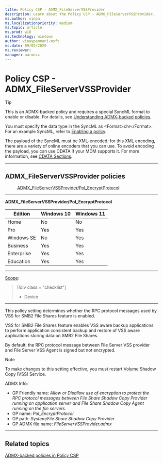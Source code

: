 ```yaml
---
title: Policy CSP - ADMX_FileServerVSSProvider
description: Learn about the Policy CSP - ADMX_FileServerVSSProvider.
ms.author: vinpa
ms.localizationpriority: medium
ms.topic: article
ms.prod: w10
ms.technology: windows
author: vinaypamnani-msft
ms.date: 09/02/2020
ms.reviewer:
manager: aaroncz
---
```


# Policy CSP - ADMX_FileServerVSSProvider

> [!TIP]
> This is an ADMX-backed policy and requires a special SyncML format to enable or disable.  For details, see [Understanding ADMX-backed policies](../understanding-admx-backed-policies.md).
>
> You must specify the data type in the SyncML as &lt;Format&gt;chr&lt;/Format&gt;. For an example SyncML, refer to [Enabling a policy](../understanding-admx-backed-policies.md#enabling-a-policy).
>
> The payload of the SyncML must be XML-encoded; for this XML encoding, there are a variety of online encoders that you can use. To avoid encoding the payload, you can use CDATA if your MDM supports it. For more information, see [CDATA Sections](http://www.w3.org/TR/REC-xml/#sec-cdata-sect).

<hr/>

<!--Policies-->
## ADMX_FileServerVSSProvider policies

<dl>
  <dd>
    <a href="#admx-fileservervssprovider-pol-encryptprotocol">ADMX_FileServerVSSProvider/Pol_EncryptProtocol</a>
  </dd>
</dl>


<hr/>

<!--Policy-->
<a href="" id="admx-fileservervssprovider-pol-encryptprotocol"></a>**ADMX_FileServerVSSProvider/Pol_EncryptProtocol**

<!--SupportedSKUs-->

|Edition|Windows 10|Windows 11|
|--- |--- |--- |
|Home|No|No|
|Pro|Yes|Yes|
|Windows SE|No|Yes|
|Business|Yes|Yes|
|Enterprise|Yes|Yes|
|Education|Yes|Yes|

<!--/SupportedSKUs-->
<hr/>

<!--Scope-->
[Scope](./policy-configuration-service-provider.md#policy-scope):

> [!div class = "checklist"]
> * Device

<hr/>

<!--/Scope-->
<!--Description-->
This policy setting determines whether the RPC protocol messages used by VSS for SMB2 File Shares feature is enabled.

VSS for SMB2 File Shares feature enables VSS aware backup applications to perform application consistent backup and restore of VSS aware applications storing data on SMB2 File Shares.

By default, the RPC protocol message between File Server VSS provider and File Server VSS Agent is signed but not encrypted.

> [!NOTE]
> To make changes to this setting effective, you must restart Volume Shadow Copy (VSS) Service.

<!--/Description-->

<!--ADMXBacked-->
ADMX Info:
-   GP Friendly name: *Allow or Disallow use of encryption to protect the RPC protocol messages between File Share Shadow Copy Provider running on application server and File Share Shadow Copy Agent running on the file servers.*
-   GP name: *Pol_EncryptProtocol*
-   GP path: *System/File Share Shadow Copy Provider*
-   GP ADMX file name: *FileServerVSSProvider.admx*

<!--/ADMXBacked-->
<!--/Policy-->
<hr/>


<!--/Policies-->

## Related topics

[ADMX-backed policies in Policy CSP](./policies-in-policy-csp-admx-backed.md)
